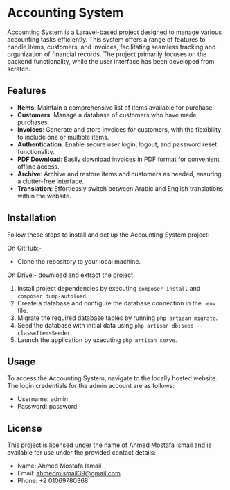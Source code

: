 # Accounting System

Accounting System is a Laravel-based project designed to manage various accounting tasks efficiently. This system offers a range of features to handle items, customers, and invoices, facilitating seamless tracking and organization of financial records. The project primarily focuses on the backend functionality, while the user interface has been developed from scratch.

## Features

- **Items**: Maintain a comprehensive list of items available for purchase.
- **Customers**: Manage a database of customers who have made purchases.
- **Invoices**: Generate and store invoices for customers, with the flexibility to include one or multiple items.
- **Authentication**: Enable secure user login, logout, and password reset functionality.
- **PDF Download**: Easily download invoices in PDF format for convenient offline access.
- **Archive**: Archive and restore items and customers as needed, ensuring a clutter-free interface.
- **Translation**: Effortlessly switch between Arabic and English translations within the website.

## Installation

Follow these steps to install and set up the Accounting System project:

On GitHub:-
* Clone the repository to your local machine.

On Drive:-
download and extract the project

1. Install project dependencies by executing `composer install` and `composer dump-autoload`.
2. Create a database and configure the database connection in the `.env` file.
3. Migrate the required database tables by running `php artisan migrate`.
4. Seed the database with initial data using `php artisan db:seed --class=ItemsSeeder`.
5. Launch the application by executing `php artisan serve`.

## Usage

To access the Accounting System, navigate to the locally hosted website. The login credentials for the admin account are as follows:

- Username: admin
- Password: password

## License

This project is licensed under the name of Ahmed Mostafa Ismail and is available for use under the provided contact details:

- Name: Ahmed Mostafa Ismail
- Email: ahmedmismail39@gmail.com
- Phone: +2 01069780368
